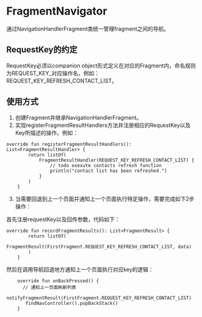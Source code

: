 # FragmentNavigator
通过NavigationHandlerFragment类统一管理fragment之间的导航。
## RequestKey的约定
RequestKey必须以companion object形式定义在对应的Fragment内，命名规则为REQUEST_KEY_对应操作名，例如：REQUEST_KEY_REFRESH_CONTACT_LIST。

## 使用方式
1. 创建Fragment并继承NavigationHandlerFragment。
2. 实现registerFragmentResultHandlers方法并注册相应的RequestKey以及Key所描述的操作。例如：
```
override fun registerFragmentResultHandlers(): List<FragmentResultHandler> {
        return listOf(
            FragmentResultHandler(REQUEST_KEY_REFRESH_CONTACT_LIST) {
                // todo exexute contacts refresh function
                println("contact list has been refreshed.")
            }
        )
    }
```
3. 当需要回退到上一个页面并通知上一个页面执行特定操作，需要完成如下2步操作：

首先注册requestKey以及回传参数，代码如下：
```
override fun recordFragmentResults(): List<FragmentResult> {
        return listOf(
            FragmentResult(FirstFragment.REQUEST_KEY_REFRESH_CONTACT_LIST, data)
        )
    }
```
然后在调用导航回退地方通知上一个页面执行对应key的逻辑：
```
    override fun onBackPressed() {
      // 通知上一页面刷新列表
       notifyFragmentResult(FirstFragment.REQUEST_KEY_REFRESH_CONTACT_LIST)
       findNavController().popBackStack()
    }
```
